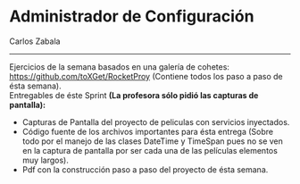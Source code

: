# Administrador de Configuración
Carlos Zabala
***
Ejercicios de la semana basados en una galería de cohetes: <https://github.com/toXGet/RocketProy>
(Contiene todos los paso a paso de ésta semana).   
Entregables de éste Sprint **(La profesora sólo pidió las capturas de pantalla):**
* Capturas de Pantalla del proyecto de peliculas con servicios inyectados.
* Código fuente de los archivos importantes para ésta entrega (Sobre todo por el manejo de las clases DateTime y TimeSpan pues no se ven en la captura de pantalla por ser cada una de las películas elementos muy largos).
* Pdf con la construcción paso a paso del proyecto de ésta semana.
